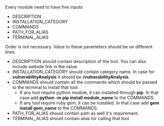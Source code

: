 Every module need to have five inputs

* DESCRIPTION
* INSTALLATION_CATEGORY
* COMMANDS
* PATH_FOR_ALIAS
* TERMINAL_ALIAS

Order is not necessary. Value to these parameters should be on different lines.

* DESCRIPTION should contain description of the tool. You can also include website link in the value.
* INSTALLATION_CATEGORY should contain category name. In case for **vulnerabilityAnalysis** it should be **/vulnerabilityAnalysis**.
* COMMANDS should contain all the commands which should be passed to the terminal to install that tool.
  * If any tool require python module, it can installed through **pip**. In that case add **python -m pip install module_name** to the COMMANDS.
  * If any tool require ruby gem, it can be installed. In that case add **gem install gem_name** to the COMMANDS.
* PATH_FOR_ALIAS should contain path as well it's requirement.
* TERMINAL_ALIAS should contain alias for calling that tool.
